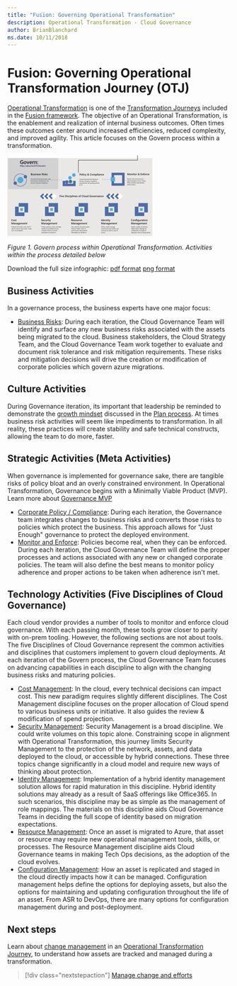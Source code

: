 ```yaml
---
title: "Fusion: Governing Operational Transformation"
description: Operational Transformation - Cloud Governance
author: BrianBlanchard
ms.date: 10/11/2018
---
```


# Fusion: Governing Operational Transformation Journey (OTJ)

[Operational Transformation](overview.md) is one of the [Transformation Journeys](../overview.md) included in the [Fusion framework](../../overview.md). The objective of an Operational Transformation, is the enablement and realization of internal business outcomes. Often times these outcomes center around increased efficiencies, reduced complexity, and improved agility. This article focuses on the Govern process within a transformation.

![Govern process within Operational Transformation](../../_images/operational-transformation-govern.png)

*Figure 1. Govern process within Operational Transformation. Activities within the process detailed below*

Download the full size infographic: [pdf format](../../_images/operational-transformation-infographic.png) [png format](../../_images/operational-transformation-infographic.pdf)

## Business Activities 

In a governance process, the business experts have one major focus:

* [Business Risks](../business-strategy/risks-tolerance.md): During each iteration, the Cloud Governance Team will identify and surface any new business risks associated with the assets being migrated to the cloud. Business stakeholders, the Cloud Strategy Team, and the Cloud Governance Team work together to evaluate and document risk tolerance and risk mitigation requirements. These risks and mitigation decisions will drive the creation or modification of corporate policies which govern azure migrations.

## Culture Activities

During Governance iteration, its important that leadership be reminded to demonstrate the [growth mindset](../../culture-strategy/c-suite-readiness.md) discussed in the [Plan process](plan.md). At times business risk activities will seem like impediments to transformation. In all reality, these practices will create stability and safe technical constructs, allowing the team to do more, faster.

## Strategic Activities (Meta Activities)

When governance is implemented for governance sake, there are tangible risks of policy bloat and an overly constrained environment. In Operational Transformation, Governance begins with a Minimally Viable Product (MVP). Learn more about [Governance MVP](../migration/plan/corporate-policy-and-compliance.md)

* [Corporate Policy / Compliance](../../governance/policy-compliance/overview.md): During each iteration, the Governance team integrates changes to business risks and converts those risks to policies which protect the business. This approach allows for "Just Enough" governance to protect the deployed environment.
* [Monitor and Enforce](../../governance/monitoring-enforcement/overview.md): Policies become real, when they can be enforced. During each iteration, the Cloud Governance Team will define the proper processes and actions associated with any new or changed corporate policies. The team will also define the best means to monitor policy adherence and proper actions to be taken when adherence isn't met.

## Technology Activities (Five Disciplines of Cloud Governance)

Each cloud vendor provides a number of tools to monitor and enforce cloud governance. With each passing month, these tools grow closer to parity with on-prem tooling. However, the following sections are not about tools. The five Disciplines of Cloud Governance represent the common activities and disciplines that customers implement to govern cloud deployments. At each iteration of the Govern process, the Cloud Governance Team focuses on advancing capabilities in each discipline to align with the changing business risks and maturing policies.

* [Cost Management](../../governance/cost-management/overview.md): In the cloud, every technical decisions can impact cost. This new paradigm requires slightly different disciplines. The Cost Management discipline focuses on the proper allocation of Cloud spend to various business units or initiative. It also guides the review & modification of spend projection.
* [Security Management](../../governance/security-management/overview.md): Security Management is a broad discipline. We could write volumes on this topic alone. Constraining scope in alignment with Operational Transformation, this journey limits Security Management to the protection of the network, assets, and data deployed to the cloud, or accessible by hybrid connections. These three topics change significantly in a cloud model and require new ways of thinking about protection.
* [Identity Management](../../governance/identity-management/overview.md): Implementation of a hybrid identity management solution allows for rapid maturation in this discipline. Hybrid identity solutions may already as a result of SaaS offerings like Office365. In such scenarios, this discipline may be as simple as the management of role mappings. The materials on this discipline aids Cloud Governance Teams in deciding the full scope of identity based on migration expectations.  
* [Resource Management](../../governance/resource-management/overview.md): Once an asset is migrated to Azure, that asset or resource may require new operational management tools, skills, or processes. The Resource Management discipline aids Cloud Governance teams in making Tech Ops decisions, as the adoption of the cloud evolves.
* [Configuration Management](../../governance/configuration-management/overview.md): How an asset is replicated and staged in the cloud directly impacts how it can be managed. Configuration management helps define the options for deploying assets, but also the options for maintaining and updating configuration throughout the life of an asset. From ASR to DevOps, there are many options for configuration management during and post-deployment.

## Next steps

Learn about [change management](manage.md) in an [Operational Transformation Journey](overview.md), to understand how assets are tracked and managed during a transformation.

> [!div class="nextstepaction"]
> [Manage change and efforts](manage.md)